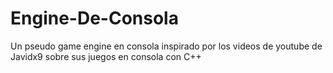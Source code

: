 # Engine-De-Consola
Un pseudo game engine en consola inspirado por los videos de youtube de Javidx9 sobre sus juegos en consola con C++
